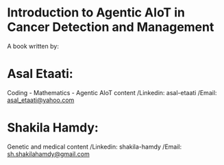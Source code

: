 # Introduction to Agentic AIoT in Cancer Detection and Management
A book written by:
# Asal Etaati:
Coding - Mathematics - Agentic AIoT content 
/Linkedin: asal-etaati
/Email: asal_etaati@yahoo.com
# Shakila Hamdy:
Genetic and medical content
/Linkedin: shakila-hamdy
/Email: sh.shakilahamdy@gmail.com
